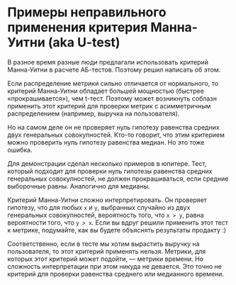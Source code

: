 # Примеры неправильного применения критерия Манна-Уитни (aka U-test)

В разное время разные люди предлагали использовать критерий Манна-Уитни в расчете АБ-тестов. Поэтому решил написать об этом.

Если распределение метрики сильно отличается от нормального, то критерий Манна-Уитни обладает большей мощностью (быстрее «прокрашивается»), чем t-тест. Поэтому может возникнуть соблазн применить этот критерий для проверки метрик с асимметричным распределением (например, выручка на пользователя).

Но на самом деле он не проверяет нуль гипотезу равенства средних двух генеральных совокупностей. Кто-то говорит, что этим критерием можно проверить нуль гипотезу равенства медиан. Но это тоже ошибка.

Для демонстрации сделал несколько примеров в юпитере. Тест, который подходит для проверки нуль гипотезы равенства средних генеральных совокупностей, не должен прокрашиваться, если средние выборочные равны. Аналогично для медианы.

Критерий Манна-Уитни сложно интерпретировать. Он проверяет гипотезу, что для любых `x` и `y`, выбранных случайно из двух генеральных совокупностей, вероятность того, что `x > y`, равна вероятности того, что `y > x`. Если вы вдруг решили применить этот тест к метрике, подумайте, как вы будете объяснять результаты продакту :)

Соответственно, если в тесте мы хотим вырастить выручку на пользователя, то этот критерий применять нельзя. Метрики, для которых этот критерий может подойти, — метрики времени. Но сложность интерпретации при этом никуда не девается. Это точно не критерий для проверки равенства среднего или медианного времени.